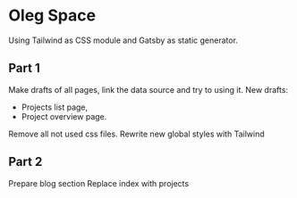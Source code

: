 # Oleg Space
Using Tailwind as CSS module and Gatsby as static generator.
## Part 1
Make drafts of all pages, link the data source and try to using it.
New drafts:
- Projects list page,
- Project overview page.

Remove all not used css files.
Rewrite new global styles with Tailwind 

## Part 2 

Prepare blog section
Replace index with projects